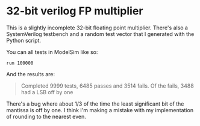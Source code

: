# 32-bit verilog FP multiplier

This is a slightly incomplete 32-bit floating point multiplier. There's also a SystemVerilog testbench and a random test vector that I generated with the Python script. 

You can all tests in ModelSim like so:

    run 100000

And the results are:

> Completed 9999 tests, 6485 passes and 3514 fails.
> Of the fails, 3488 had a LSB off by one

There's a bug where about 1/3 of the time the least significant bit of the mantissa is off by one. I think I'm making a mistake with my implementation of rounding to the nearest even.
